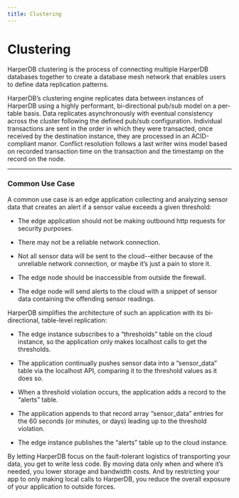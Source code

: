 ```yaml
---
title: Clustering
---
```


# Clustering

HarperDB clustering is the process of connecting multiple HarperDB databases together to create a database mesh network that enables users to define data replication patterns.

HarperDB’s clustering engine replicates data between instances of HarperDB using a highly performant, bi-directional pub/sub model on a per-table basis. Data replicates asynchronously with eventual consistency across the cluster following the defined pub/sub configuration. Individual transactions are sent in the order in which they were transacted, once received by the destination instance, they are processed in an ACID-compliant manor. Conflict resolution follows a last writer wins model based on recorded transaction time on the transaction and the timestamp on the record on the node.

---
### Common Use Case

A common use case is an edge application collecting and analyzing sensor data that creates an alert if a sensor value exceeds a given threshold:

* The edge application should not be making outbound http requests for security purposes.

* There may not be a reliable network connection.

* Not all sensor data will be sent to the cloud--either because of the unreliable network connection, or maybe it’s just a pain to store it.

* The edge node should be inaccessible from outside the firewall.

* The edge node will send alerts to the cloud with a snippet of sensor data containing the offending sensor readings.


HarperDB simplifies the architecture of such an application with its bi-directional, table-level replication:

* The edge instance subscribes to a “thresholds” table on the cloud instance, so the application only makes localhost calls to get the thresholds.

* The application continually pushes sensor data into a “sensor_data” table via the localhost API, comparing it to the threshold values as it does so.

* When a threshold violation occurs, the application adds a record to the “alerts” table.

* The application appends to that record array “sensor_data” entries for the 60 seconds (or minutes, or days) leading up to the threshold violation.

* The edge instance publishes the “alerts” table up to the cloud instance.


By letting HarperDB focus on the fault-tolerant logistics of transporting your data, you get to write less code. By moving data only when and where it’s needed, you lower storage and bandwidth costs. And by restricting your app to only making local calls to HarperDB, you reduce the overall exposure of your application to outside forces.